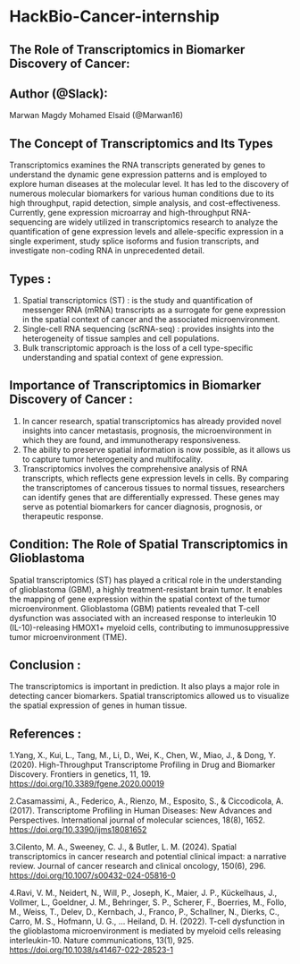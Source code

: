 # HackBio-Cancer-internship

## The Role of Transcriptomics in Biomarker Discovery of Cancer: 
## Author (@Slack): ##

Marwan Magdy Mohamed Elsaid (@Marwan16)

## The Concept of Transcriptomics and Its Types 

Transcriptomics examines the RNA transcripts generated by genes to understand the dynamic gene expression patterns and is employed to explore human diseases at the molecular level. It has led to the discovery of numerous molecular biomarkers for various human conditions due to its high throughput, rapid detection, simple analysis, and cost-effectiveness. Currently, gene expression microarray and high-throughput RNA-sequencing are widely utilized in transcriptomics research to analyze the quantification of gene expression levels and allele-specific expression in a single experiment, study splice isoforms and fusion transcripts, and investigate non-coding RNA in unprecedented detail.

## Types : ##

1. Spatial transcriptomics (ST) : is the study and quantification of messenger RNA (mRNA) transcripts as a surrogate for gene expression in the spatial context of cancer and the associated microenvironment.
2. Single-cell RNA sequencing (scRNA-seq) : provides insights into the heterogeneity of tissue samples and cell populations.
3. Bulk transcriptomic approach is the loss of a cell type-specific understanding and spatial context of gene expression.

## Importance of Transcriptomics in Biomarker Discovery of Cancer : ##

1. In cancer research, spatial transcriptomics has already provided novel insights into cancer metastasis, prognosis, the microenvironment in which they are found, and immunotherapy responsiveness.
2. The ability to preserve spatial information is now possible, as it allows us to capture tumor heterogeneity and multifocality.
3. Transcriptomics involves the comprehensive analysis of RNA transcripts, which reflects gene expression levels in cells. By comparing the transcriptomes of cancerous tissues to normal tissues, researchers can identify genes that are differentially expressed. These genes may serve as potential biomarkers for cancer diagnosis, prognosis, or therapeutic response.

## Condition: The Role of Spatial Transcriptomics in Glioblastoma ##

Spatial transcriptomics (ST) has played a critical role in the understanding of glioblastoma (GBM), a highly treatment-resistant brain tumor. It enables the mapping of gene expression within the spatial context of the tumor microenvironment.
Glioblastoma (GBM) patients revealed that T-cell dysfunction was associated with an increased response to interleukin 10 (IL-10)-releasing HMOX1+ myeloid cells, contributing to immunosuppressive tumor microenvironment (TME).

## Conclusion : ##

The transcriptomics is important in prediction. It also plays a major role in detecting cancer biomarkers. Spatial transcriptomics allowed us to visualize the spatial expression of genes in human tissue.

## References : ##

1.Yang, X., Kui, L., Tang, M., Li, D., Wei, K., Chen, W., Miao, J., & Dong, Y. (2020). High-Throughput Transcriptome Profiling in Drug and Biomarker Discovery. Frontiers in genetics, 11, 19. 
  https://doi.org/10.3389/fgene.2020.00019
  
2.Casamassimi, A., Federico, A., Rienzo, M., Esposito, S., & Ciccodicola, A. (2017). Transcriptome Profiling in Human Diseases: New Advances and Perspectives. International journal of molecular sciences, 18(8), 
  1652. https://doi.org/10.3390/ijms18081652
  
3.Cilento, M. A., Sweeney, C. J., & Butler, L. M. (2024). Spatial transcriptomics in cancer research and potential clinical impact: a narrative review. Journal of cancer research and clinical oncology, 150(6), 
  296. https://doi.org/10.1007/s00432-024-05816-0
  
4.Ravi, V. M., Neidert, N., Will, P., Joseph, K., Maier, J. P., Kückelhaus, J., Vollmer, L., Goeldner, J. M., Behringer, S. P., Scherer, F., Boerries, M., Follo, M., Weiss, T., Delev, D., Kernbach, J., Franco, 
  P., Schallner, N., Dierks, C., Carro, M. S., Hofmann, U. G., … Heiland, D. H. (2022). T-cell dysfunction in the glioblastoma microenvironment is mediated by myeloid cells releasing interleukin-10. Nature 
  communications, 13(1), 925. https://doi.org/10.1038/s41467-022-28523-1

